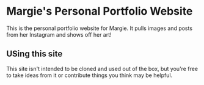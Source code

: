 # Margie's Personal Portfolio Website

This is the personal portfolio website for Margie. It pulls images and posts from her Instagram and shows off her art!

## USing this site

This site isn't intended to be cloned and used out of the box, but you're free to take ideas from it or contribute things you think may be helpful.